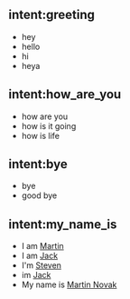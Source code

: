 ## intent:greeting
- hey
- hello
- hi
- heya

## intent:how_are_you
- how are you
- how is it going
- how is life

## intent:bye
- bye
- good bye

## intent:my_name_is
- I am [Martin](PERSON)
- I am [Jack](PERSON)
- I'm [Steven](PERSON)
- im [Jack](PERSON)
- My name is [Martin Novak](PERSON)